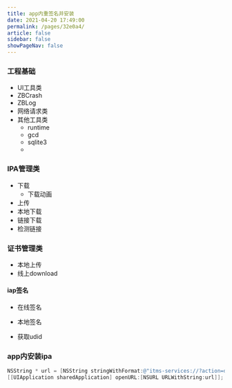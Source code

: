 ```yaml
---
title: app内重签名并安装
date: 2021-04-20 17:49:00
permalink: /pages/32e0a4/
article: false
sidebar: false
showPageNav: false
---
```


### 工程基础

- UI工具类
- ZBCrash
- ZBLog
- 网络请求类
- 其他工具类
  - runtime
  - gcd
  - sqlite3
  - 

### IPA管理类

- 下载
  - 下载动画
- 上传
- 本地下载
- 链接下载
- 检测链接

### 证书管理类

- 本地上传
- 线上download

#### iap签名

- 在线签名

- 本地签名
- 获取udid

### app内安装ipa

```objective-c
NSString * url = [NSString stringWithFormat:@"itms-services://?action=download-manifest&url=%@", plistUrl];
[[UIApplication sharedApplication] openURL:[NSURL URLWithString:url]];
```

